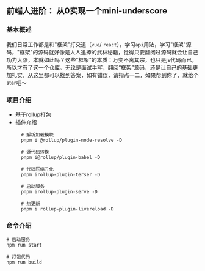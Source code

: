 ## 前端人进阶： 从0实现一个mini-underscore
### 基本概述
我们日常工作都是和"框架"打交道（`vue`/ `react`），学习`api`用法，学习"框架"源码，"框架"的源码就好像是人人追捧的武林秘籍，觉得只要翻阅过源码就会让自己功力大涨，本就如此吗？这些"框架"的本质：万变不离其宗，也只是js代码而已，所以才有了这一个仓库。无论是面试手写，翻阅“框架”源码，还是让自己的基础更加扎实，从这里都可以找到答案，如有错误，请指点一二，如果帮到你了，就给个star吧～

### 项目介绍
- 基于rollup打包
- 插件介绍
  ```shell
    # 解析加载模块
    pnpm i @rollup/plugin-node-resolve -D

    # 源代码转换
    pnpm i@rollup/plugin-babel -D

    # 代码压缩丑化
    pnpm irollup-plugin-terser -D

    # 启动服务
    pnpm irollup-plugin-serve -D

    # 热更新
    pnpm i rollup-plugin-livereload -D
  ```

### 命令介绍
```shell
# 启动服务
npm run start

# 打包代码
npm run build
```